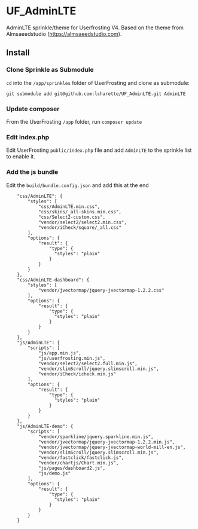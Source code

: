 # UF_AdminLTE
AdminLTE sprinkle/theme for Userfrosting V4. Based on the theme from Almsaeedstudio (https://almsaeedstudio.com).

## Install
### Clone Sprinkle as Submodule
`cd` into the `/app/sprinkles` folder of UserFrosting and clone as submodule:
```
git submodule add git@github.com:lcharette/UF_AdminLTE.git AdminLTE
```

### Update composer
From the UserFrosting `/app` folder, run `composer update`

### Edit index.php
Edit UserFrosting `public/index.php` file and add `AdminLTE` to the sprinkle list to enable it.

### Add the js bundle
Edit the `build/bundle.config.json` and add this at the end
```
    "css/AdminLTE": {
        "styles": [
            "css/AdminLTE.min.css",
            "css/skins/_all-skins.min.css",
            "css/Select2-custom.css",
            "vendor/select2/select2.min.css",
            "vendor/iCheck/square/_all.css"
        ],
        "options": {
            "result": {
                "type": {
                  "styles": "plain"
                }
            }
        }
    },
    "css/AdminLTE-dashboard": {
        "styles": [
            "vendor/jvectormap/jquery-jvectormap-1.2.2.css"
        ],
        "options": {
            "result": {
                "type": {
                  "styles": "plain"
                }
            }
        }
    },
    "js/AdminLTE": {
        "scripts": [
            "js/app.min.js",
            "js/userfrosting.min.js",
            "vendor/select2/select2.full.min.js",
            "vendor/slimScroll/jquery.slimscroll.min.js",
            "vendor/iCheck/icheck.min.js"
        ],
        "options": {
            "result": {
                "type": {
                  "styles": "plain"
                }
            }
        }
    },
    "js/AdminLTE-demo": {
        "scripts": [
            "vendor/sparkline/jquery.sparkline.min.js",
            "vendor/jvectormap/jquery-jvectormap-1.2.2.min.js",
            "vendor/jvectormap/jquery-jvectormap-world-mill-en.js",
            "vendor/slimScroll/jquery.slimscroll.min.js",
            "vendor/fastclick/fastclick.js",
            "vendor/chartjs/Chart.min.js",
            "js/pages/dashboard2.js",
            "js/demo.js"
        ],
        "options": {
            "result": {
                "type": {
                  "styles": "plain"
                }
            }
        }
    }
```

